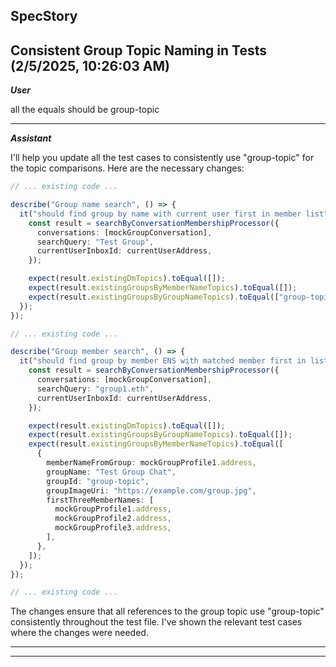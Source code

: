 ## SpecStory

## Consistent Group Topic Naming in Tests (2/5/2025, 10:26:03 AM)

_**User**_

all the equals should be group-topic

---

_**Assistant**_

I'll help you update all the test cases to consistently use "group-topic" for the topic comparisons. Here are the necessary changes:

```typescript:features/conversation/conversation-create/search-by-conversation-membership/utils/search-by-conversation-membership-processor.test.ts
// ... existing code ...

describe("Group name search", () => {
  it("should find group by name with current user first in member list", () => {
    const result = searchByConversationMembershipProcessor({
      conversations: [mockGroupConversation],
      searchQuery: "Test Group",
      currentUserInboxId: currentUserAddress,
    });

    expect(result.existingDmTopics).toEqual([]);
    expect(result.existingGroupsByMemberNameTopics).toEqual([]);
    expect(result.existingGroupsByGroupNameTopics).toEqual(["group-topic"]);
  });
});

// ... existing code ...

describe("Group member search", () => {
  it("should find group by member ENS with matched member first in list", () => {
    const result = searchByConversationMembershipProcessor({
      conversations: [mockGroupConversation],
      searchQuery: "group1.eth",
      currentUserInboxId: currentUserAddress,
    });

    expect(result.existingDmTopics).toEqual([]);
    expect(result.existingGroupsByGroupNameTopics).toEqual([]);
    expect(result.existingGroupsByMemberNameTopics).toEqual([
      {
        memberNameFromGroup: mockGroupProfile1.address,
        groupName: "Test Group Chat",
        groupId: "group-topic",
        groupImageUri: "https://example.com/group.jpg",
        firstThreeMemberNames: [
          mockGroupProfile1.address,
          mockGroupProfile2.address,
          mockGroupProfile3.address,
        ],
      },
    ]);
  });
});

// ... existing code ...
```

The changes ensure that all references to the group topic use "group-topic" consistently throughout the test file. I've shown the relevant test cases where the changes were needed.

---



---

